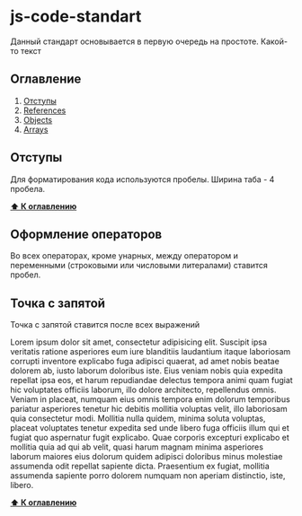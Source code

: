 # js-code-standart

Данный стандарт основывается в первую очередь на простоте.
Какой-то текст


## Оглавление

  1. [Отступы](#indents)
  1. [References](#references)
  1. [Objects](#objects)
  1. [Arrays](#arrays)


## Отступы
  Для форматирования кода используются пробелы. Ширина таба - 4 пробела.

**[⬆ К оглавлению](#Оглавление)**

## Оформление операторов
  Во всех операторах, кроме унарных, между оператором и переменными (строковыми или числовыми литералами) ставится пробел.

## Точка с запятой
  Точка с запятой ставится после всех выражений

  Lorem ipsum dolor sit amet, consectetur adipisicing elit. Suscipit ipsa veritatis ratione asperiores eum iure blanditiis laudantium itaque laboriosam corrupti inventore explicabo fuga adipisci quaerat, ad amet nobis beatae dolorem ab, iusto laborum doloribus iste. Eius veniam nobis quia expedita repellat ipsa eos, et harum repudiandae delectus tempora animi quam fugiat hic voluptates officiis laborum, illo dolore architecto, repellendus omnis. Veniam in placeat, numquam eius omnis tempora enim dolorum temporibus pariatur asperiores tenetur hic debitis mollitia voluptas velit, illo laboriosam quia consectetur modi. Mollitia nulla quidem, minima soluta voluptas, placeat voluptates tenetur expedita sed unde libero fuga officiis illum qui et fugiat quo aspernatur fugit explicabo. Quae corporis excepturi explicabo et mollitia quia ad qui ab velit, quasi harum magnam minima asperiores laborum maiores eius dolorum quidem adipisci doloribus minus molestiae assumenda odit repellat sapiente dicta. Praesentium ex fugiat, mollitia assumenda sapiente porro dolorem numquam non aperiam distinctio, iste, libero.

**[⬆ К оглавлению](#Оглавление)**